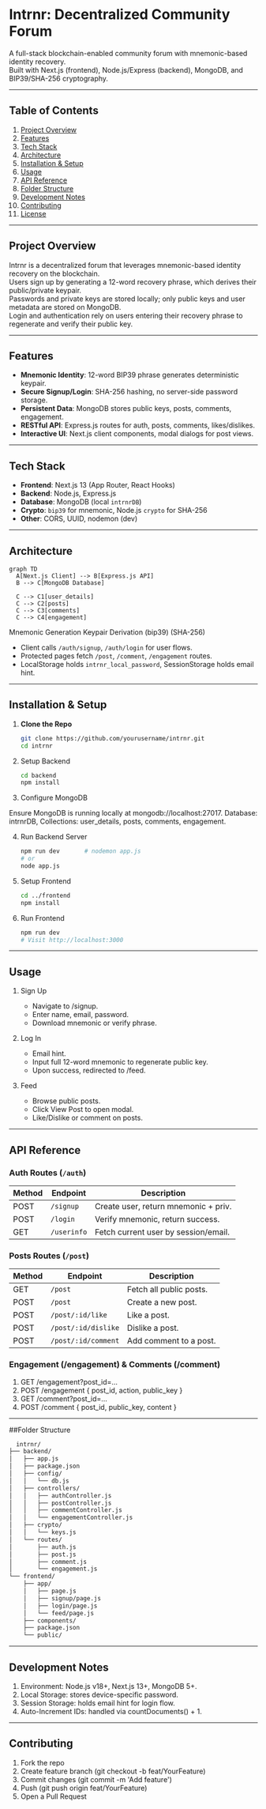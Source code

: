 # Intrnr: Decentralized Community Forum

A full-stack blockchain-enabled community forum with mnemonic-based identity recovery.  
Built with Next.js (frontend), Node.js/Express (backend), MongoDB, and BIP39/SHA-256 cryptography.

---

## Table of Contents

1. [Project Overview](#project-overview)  
2. [Features](#features)  
3. [Tech Stack](#tech-stack)  
4. [Architecture](#architecture)  
5. [Installation & Setup](#installation--setup)  
6. [Usage](#usage)  
7. [API Reference](#api-reference)  
8. [Folder Structure](#folder-structure)  
9. [Development Notes](#development-notes)  
10. [Contributing](#contributing)  
11. [License](#license)  

---

## Project Overview

Intrnr is a decentralized forum that leverages mnemonic-based identity recovery on the blockchain.  
Users sign up by generating a 12-word recovery phrase, which derives their public/private keypair.  
Passwords and private keys are stored locally; only public keys and user metadata are stored on MongoDB.  
Login and authentication rely on users entering their recovery phrase to regenerate and verify their public key.

---

## Features

- **Mnemonic Identity**: 12-word BIP39 phrase generates deterministic keypair.  
- **Secure Signup/Login**: SHA-256 hashing, no server-side password storage.  
- **Persistent Data**: MongoDB stores public keys, posts, comments, engagement.  
- **RESTful API**: Express.js routes for auth, posts, comments, likes/dislikes.  
- **Interactive UI**: Next.js client components, modal dialogs for post views.  

---

## Tech Stack

- **Frontend**: Next.js 13 (App Router, React Hooks)  
- **Backend**: Node.js, Express.js  
- **Database**: MongoDB (local `intrnrDB`)  
- **Crypto**: `bip39` for mnemonic, Node.js `crypto` for SHA-256  
- **Other**: CORS, UUID, nodemon (dev)

---

## Architecture

```mermaid
graph TD
  A[Next.js Client] --> B[Express.js API]
  B --> C[MongoDB Database]

  C --> C1[user_details]
  C --> C2[posts]
  C --> C3[comments]
  C --> C4[engagement]
```

Mnemonic Generation Keypair Derivation
(bip39) (SHA-256)

- Client calls `/auth/signup`, `/auth/login` for user flows.  
- Protected pages fetch `/post`, `/comment`, `/engagement` routes.  
- LocalStorage holds `intrnr_local_password`, SessionStorage holds email hint.  

---

## Installation & Setup

1. **Clone the Repo**  
   ```bash
   git clone https://github.com/yourusername/intrnr.git
   cd intrnr
   ```
   
2. Setup Backend
   ```bash
   cd backend
   npm install
   ```


3. Configure MongoDB

Ensure MongoDB is running locally at mongodb://localhost:27017.
Database: intrnrDB, Collections: user_details, posts, comments, engagement.

4. Run Backend Server
   ```bash
   npm run dev       # nodemon app.js
   # or
   node app.js
   ```

5. Setup Frontend

   ```bash
   cd ../frontend
   npm install
   ```
   
5. Run Frontend

   ```bash
   npm run dev
   # Visit http://localhost:3000
   ```
   
---

## Usage
1. Sign Up
    - Navigate to /signup.
    - Enter name, email, password.
    - Download mnemonic or verify phrase.

2. Log In
    - Email hint.
    - Input full 12-word mnemonic to regenerate public key.
    - Upon success, redirected to /feed.
   
3. Feed
    - Browse public posts.
    - Click View Post to open modal.
    - Like/Dislike or comment on posts.

---

## API Reference

### Auth Routes (`/auth`)

| Method | Endpoint    | Description                          |
|--------|-------------|--------------------------------------|
| POST   | `/signup`   | Create user, return mnemonic + priv. |
| POST   | `/login`    | Verify mnemonic, return success.     |
| GET    | `/userinfo` | Fetch current user by session/email. |

### Posts Routes (`/post`)

| Method | Endpoint                 | Description               |
|--------|--------------------------|---------------------------|
| GET    | `/post`                  | Fetch all public posts.   |
| POST   | `/post`                  | Create a new post.        |
| POST   | `/post/:id/like`         | Like a post.              |
| POST   | `/post/:id/dislike`      | Dislike a post.           |
| POST   | `/post/:id/comment`      | Add comment to a post.    |

### Engagement (/engagement) & Comments (/comment)
1. GET /engagement?post_id=...
2. POST /engagement { post_id, action, public_key }
3. GET /comment?post_id=...
4. POST /comment { post_id, public_key, content }

---

##Folder Structure
```bash
  intrnr/
├── backend/
│   ├── app.js
│   ├── package.json
│   ├── config/
│   │   └── db.js
│   ├── controllers/
│   │   ├── authController.js
│   │   ├── postController.js
│   │   ├── commentController.js
│   │   └── engagementController.js
│   ├── crypto/
│   │   └── keys.js
│   └── routes/
│       ├── auth.js
│       ├── post.js
│       ├── comment.js
│       └── engagement.js
└── frontend/
    ├── app/
    │   ├── page.js
    │   ├── signup/page.js
    │   ├── login/page.js
    │   └── feed/page.js
    ├── components/
    ├── package.json
    └── public/
```
---

## Development Notes

1. Environment: Node.js v18+, Next.js 13+, MongoDB 5+.
2. Local Storage: stores device-specific password.
3. Session Storage: holds email hint for login flow.
4. Auto-Increment IDs: handled via countDocuments() + 1.

---

## Contributing

1. Fork the repo
2. Create feature branch (git checkout -b feat/YourFeature)
3. Commit changes (git commit -m 'Add feature')
4. Push (git push origin feat/YourFeature)
5. Open a Pull Request
